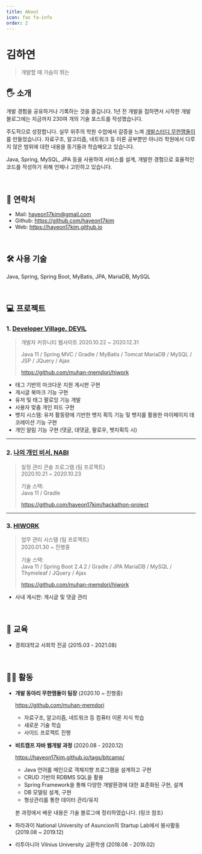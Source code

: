 ```yaml
---
title: About
icon: fas fa-info
order: 2
---
```


# 김하연
> 개발할 때 가슴이 뛰는 


## 🖐 소개

개발 경험을 공유하거나 기록하는 것을 즐깁니다. 1년 전 개발을 접하면서 시작한 개발 블로그에는 지금까지 230여 개의 기술 포스트를 작성했습니다.

주도적으로 성장합니다. 실무 위주의 학원 수업에서 갈증을 느껴 [개발스터디 무한맴돌이](https://www.notion.so/2-14e12bb07daf496a93a863ea104ab665)를 만들었습니다. 자료구조, 알고리즘, 네트워크 등 이론 공부뿐만 아니라 학원에서 다루지 않은 범위에 대한 내용을 동기들과 학습해오고 있습니다. 

Java, Spring, MySQL, JPA 등을 사용하여 서비스를 설계, 개발한 경험으로 효율적인 코드를 작성하기 위해 언제나 고민하고 있습니다.

<br>


## 💬 연락처

- Mail:  hayeon17kim@gmail.com
- Github: https://github.com/hayeon17kim
- Web: https://hayeon17kim.github.io

<br>

## 🛠 사용 기술
Java, Spring, Spring Boot, MyBatis, JPA, MariaDB, MySQL

<br>

## 💻 프로젝트
### 1. [Developer Village, DEVIL](https://github.com/procompiler/developer-village)
>개발자 커뮤니티 웹사이트
>2020.10.22 ~ 2020.12.31  
>
>Java 11 / Spring MVC / Gradle / MyBatis / Tomcat
>MariaDB / MySQL / JSP / JQuery / Ajax
>
>https://github.com/muhan-memdori/hiwork

- 태그 기반의 마크다운 지원 게시판 구현
- 게시글 북마크 기능 구현
- 유저 및 태그 팔로잉 기능 개발
- 사용자 맞춤 개인 피드 구현
- 뱃지 시스템: 유저 활동량에 기반한 뱃지 획득 기능 및 뱃지를 활용한 마이페이지 데코레이션 기능 구현
- 개인 알림 기능 구현 (댓글, 대댓글, 팔로우, 뱃지획득 시)

---

### 2. [나의 개인 비서, NABI](https://github.com/hayeon17kim/hackathon-project)
>일정 관리 콘솔 프로그램 (팀 프로젝트)  
>2020.10.21 ~ 2020.10.23  
>
>기술 스택:  
>Java 11 / Gradle
>
>https://github.com/hayeon17kim/hackathon-project

---

### 3. [HIWORK](https://github.com/muhan-memdori/hiwork)
>업무 관리 시스템 (팀 프로젝트)  
>2020.01.30 ~ 진행중  
>
>기술 스택:  
>Java 11 / Spring Boot 2.4.2 / Gradle / JPA 
>MariaDB / MySQL / Thymeleaf / JQuery / Ajax 
>
>https://github.com/muhan-memdori/hiwork
- 사내 게시판: 게시글 및 댓글 관리

<br>


## 🏫 교육

- 경희대학교 사회학 전공 (2015.03 - 2021.08)

<br>

## 🏃‍♀️ 활동
- **개발 동아리 무한맴돌이 팀장** (2020.10 ~ 진행중)
  
  https://github.com/muhan-memdori
  - 자료구조, 알고리즘, 네트워크 등 컴퓨터 이론 지식 학습
  - 새로운 기술 학습
  - 사이드 프로젝트 진행

- **비트캠프 자바 웹개발 과정** (2020.08 - 2020.12)

  https://hayeon17kim.github.io/tags/bitcamp/
  - Java 언어를 메인으로 객체지향 프로그램을 설계하고 구현
  - CRUD 기반의 RDBMS SQL을 활용
  - Spring Framework을 통해 다양한 개발환경에 대한 표준화된 구현, 설계
  - DB 모델링 설계, 구현
  - 형상관리를 통한 데이터 관리/유지
  
  본 과정에서 배운 내용은 기술 블로그에 정리하였습니다. (링크 참조)
- 파라과이 National University of Asuncion의 Startup Lab에서 봉사활동 (2019.08 ~ 2019.12)
- 리투아니아 Vilnius University 교환학생 (2018.08 - 2019.02)
